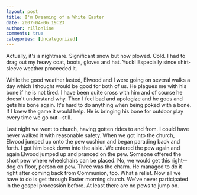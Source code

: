 ```yaml
---
layout: post
title: I'm Dreaming of a White Easter
date: 2007-04-06 19:23
author: rillonline
comments: true
categories: [Uncategorized]
---
```

<p>Actually, it's a nightmare. Significant snow but now plowed. Cold. I had to drag out my heavy coat, boots, gloves and hat. Yuck! Especially since shirt-sleeve weather proceeded it.
<p>While the good weather lasted, Elwood and I were going on several walks a day which I thought would be good for both of us. He plagues me with his bone if he is not tired. I have been quite cross with him and of course he doesn't understand why. Then I feel bad and apologize and he goes and gets his bone again. It's hard to do anything when being poked with a bone. If I knew the game it would help. He is bringing his bone for outdoor play every time we go out--still.
<p>Last night we went to church, having gotten rides to and from. I could have never walked it with reasonable safety. When we got into the church, Elwood jumped up onto the pew cushion and began parading back and forth. I got him back down into the aisle. We entered the pew again and again Elwood jumped up and pranced on the pew. Someone offered the short pew where wheelchairs can be placed. No, we would get this right--dog on floor, person on pew. Three was the charm. He managed to do it right after coming back from Communion, too. What a relief. Now all we have to do is get through Easter morning church. We've never participated in the gospel procession before. At least there are no pews to jump on.
